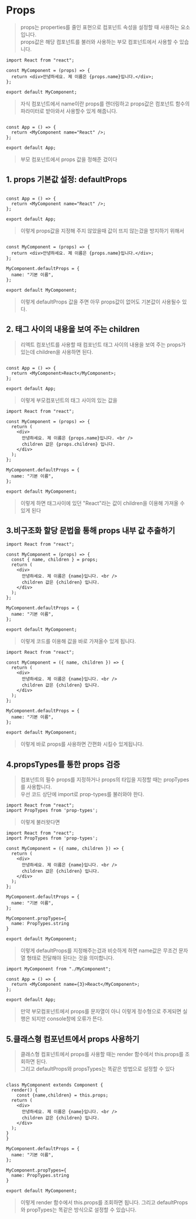 # Props
> props는 properties를 줄인 표현으로 컴포넌트 속성을 설정할 때 사용하는 요소입니다.  
> props값은 해당 컴포넌트를 불러와 사용하는 부모 컴포넌트에서 사용할 수 있습니다.

```
import React from "react";

const MyComponent = (props) => {
  return <div>안녕하세요. 제 이름은 {props.name}입니다.</div>;
};

export default MyComponent;
```
> 자식 컴포넌트에서 name이란 props를 렌더링하고 props값은 컴포넌트 함수의 파라미터로 받아와서 사용할수 있게 해줍니다.

```import MyComponent from "./MyComponent";

const App = () => {
  return <MyComponent name="React" />;
};

export default App;
```
>부모 컴포넌트에서 props 값을 정해준 겄이다
## 1. props 기본값 설정: defaultProps
```import MyComponent from "./MyComponent";

const App = () => {
  return <MyComponent name="React" />;
};

export default App;
```
>이렇게 props값을 지정해 주지 않았을때 값이 뜨지 않는겄을 방지하기 위해서 
```import React from "react";

const MyComponent = (props) => {
  return <div>안녕하세요. 제 이름은 {props.name}입니다.</div>;
};

MyComponent.defaultProps = {
  name: "기본 이름",
};

export default MyComponent;
```
>이렇게 defaultProps 값을 주면 아무 props값이 없어도 기본값이 사용될수 있다.

## 2. 태그 사이의 내용을 보여 주는 children
>리엑트 컴포넌트를 사용할 때 컴포넌트 태그 사이의 내용을 보여 주는 props가 있는데 children을 사용하면 된다.
```import MyComponent from "./MyComponent";

const App = () => {
  return <MyComponent>React</MyComponent>;
};

export default App;
```
> 이렇게 부모컴포넌트의 태그 사이의 있는 값을
```
import React from "react";

const MyComponent = (props) => {
  return (
    <div>
      안녕하세요. 제 이름은 {props.name}입니다. <br />
      children 값은 {props.children} 입니다.
    </div>
  );
};

MyComponent.defaultProps = {
  name: "기본 이름",
};

export default MyComponent;
```
> 이렇게 하면 태그사이에 있던 "React"라는 값이 children을 이용해 가져올 수 있게 된다
## 3.비구조화 할당 문법을 통해 props 내부 값 추출하기
```
import React from "react";

const MyComponent = (props) => {
  const { name, children } = props;
  return (
    <div>
      안녕하세요. 제 이름은 {name}입니다. <br />
      children 값은 {children} 입니다.
    </div>
  );
};

MyComponent.defaultProps = {
  name: "기본 이름",
};

export default MyComponent;
```
> 이렇게 코드를 이용해 값을 바로 가져올수 있게 됩니다.
```
import React from "react";

const MyComponent = ({ name, children }) => {
  return (
    <div>
      안녕하세요. 제 이름은 {name}입니다. <br />
      children 값은 {children} 입니다.
    </div>
  );
};

MyComponent.defaultProps = {
  name: "기본 이름",
};

export default MyComponent;
```
> 이렇게 바로 props를 사용하면 간편화 시킬수 있게됩니다.
## 4.propsTypes를 통한 props 검증
>컴포넌트의 필수 props를 지정하거나 props의 타입을 지정할 때는 propTypes를 사용합니다.<br>
>우선 코드 상단에 import로 prop-types를 불러와야 한다.
```
import React from "react";
import PropTypes from 'prop-types';
```
>이렇게 불러왓다면
```
import React from "react";
import PropTypes from 'prop-types';

const MyComponent = ({ name, children }) => {
  return (
    <div>
      안녕하세요. 제 이름은 {name}입니다. <br />
      children 값은 {children} 입니다.
    </div>
  );
};

MyComponent.defaultProps = {
  name: "기본 이름",
};

MyComponent.propTypes={
  name: PropTypes.string
}

export default MyComponent;
```
>이렇게 defaultProps를 지정해주는겄과 비슷하게 하면 name값은 무조건 문자열 형태로 전달해야 된다는 것을 의미합니다. 
```
import MyComponent from "./MyComponent";

const App = () => {
  return <MyComponent name={3}>React</MyComponent>;
};

export default App;
```
>만약 부모컴포넌트에서 props를 문자열이 아니 이렇게 정수형으로 주게되면 실행은 되지만 console창에 오류가 뜬다.
## 5.클래스형 컴포넌트에서 props 사용하기
>클래스형 컴포넌트에서 props를 사용할 때는 render 함수에서 this.props를 조회하면 된다.<br>
>그리고 defaultProps와 propsTypes는 똑같은 방법으로 설정할 수 있다
```

class MyComponent extends Component {
  render() {
    const {name,children} = this.props;
  return (
    <div>
      안녕하세요. 제 이름은 {name}입니다. <br />
      children 값은 {children} 입니다.
    </div>
  );
}
}

MyComponent.defaultProps = {
  name: "기본 이름",
};

MyComponent.propTypes={
  name: PropTypes.string
}

export default MyComponent;
```
>이렇게 render 함수에서 this.props를 조회하면 됩니다.
>그리고 defaultProps와 propTypes는 똑같은 방식으로 설정할 수 있습니다.
